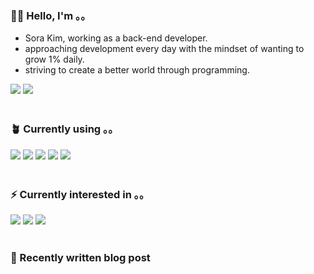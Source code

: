 <h3>👩🏻 Hello, I'm 。。</h3>

- Sora Kim, working as a back-end developer.  
- approaching development every day with the mindset of wanting to grow 1% daily.
- striving to create a better world through programming.

<div>
  <a href="https://justsora.tistory.com/" target="_blank"><img src="https://img.shields.io/badge/Tistory-000000?style=for-the-badge&logo=Tistory&logoColor=white"/></a>
  <a href="mailto:itsyoursora@gmail.com" target="_blank"><img src="https://img.shields.io/badge/Gmail-EA4335?style=for-the-badge&logo=Gmail&logoColor=white"/></a>
</div>

<br>

<h3>🪴 Currently using 。。</h3>
<div> 
    <img src="https://img.shields.io/badge/java-007396?style=for-the-badge&logo=java&logoColor=white"> 
    <img src="https://img.shields.io/badge/springboot-6DB33F?style=for-the-badge&logo=springboot&logoColor=white"> 
    <img src="https://img.shields.io/badge/postgresql-4169E1?style=for-the-badge&logo=postgresql&logoColor=white"> 
    <img src="https://img.shields.io/badge/jOOQ-black?style=for-the-badge"> 
    <img src="https://img.shields.io/badge/amazonaws-232F3E?style=for-the-badge&logo=amazonaws&logoColor=white"> 
</div>

<br>

<h3>⚡️ Currently interested in 。。</h3>
<div>
    <img src="https://img.shields.io/badge/mongoDB-47A248?style=for-the-badge&logo=MongoDB&logoColor=white">
    <img src="https://img.shields.io/badge/docker-2496ED?style=for-the-badge&logo=docker&logoColor=white">
    <img src="https://img.shields.io/badge/jenkins-D24939?style=for-the-badge&logo=jenkins&logoColor=white">
</div>

<br>

<h3>🐾 Recently written blog post </h3>
<div id="recent-posts">
</div>



